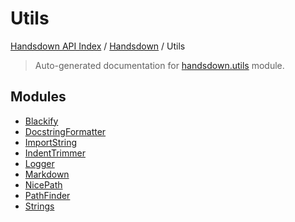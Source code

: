 # Utils

[Handsdown API Index](../../README.md#handsdown-api-index) / [Handsdown](../index.md#handsdown) / Utils

> Auto-generated documentation for [handsdown.utils](https://github.com/vemel/handsdown/blob/main/handsdown/utils/__init__.py) module.

## Modules

- [Blackify](./blackify.md)
- [DocstringFormatter](./docstring_formatter.md)
- [ImportString](./import_string.md)
- [IndentTrimmer](./indent_trimmer.md)
- [Logger](./logger.md)
- [Markdown](./markdown.md)
- [NicePath](./nice_path.md)
- [PathFinder](./path_finder.md)
- [Strings](./strings.md)
